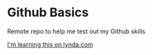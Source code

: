 Github Basics
===============

Remote repo to help me test out my Github skills

[I'm learning this on lynda.com](http://www.lynda.com)

